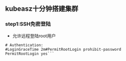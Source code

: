 ## kubeasz十分钟搭建集群
### step1:SSH免密登陆
- 允许远程登陆root用户
```vim /etc/ssh/sshd_config
# Authentication:
#LoginGraceTime 2m#PermitRootLogin prohibit-password
PermitRootLogin yes```
